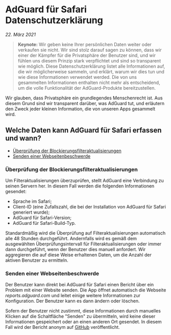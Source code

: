 # AdGuard für Safari Datenschutzerklärung
*22. März 2021*

> **Keynote:** Wir geben keine Ihrer persönlichen Daten weiter oder verkaufen sie nicht. Wir sind stolz darauf sagen zu können, dass wir einer der Kämpfer für die Privatsphäre der Benutzer sind, und wir fühlen uns diesem Prinzip stark verpflichtet und sind so transparent wie möglich.
Diese Datenschutzerklärung listet alle Informationen auf, die wir möglicherweise sammeln, und erklärt, warum wir dies tun und wie diese Informationen verwendet werded. Die von uns gesammelten Informationen enthalten nicht mehr als entscheidend, um die volle Funktionalität der AdGuard-Produkte bereitzustellen.

Wir glauben, dass Privatsphäre ein grundlegendes Menschenrecht ist. Aus diesem Grund sind wir transparent darüber, was AdGuard tut, und erläutern den Zweck jeder kleinen Information, die von unseren Apps gesammelt wird.

## Welche Daten kann AdGuard für Safari erfassen und wann?

* [Überprüfung der Blockierungsfilteraktualisierungen](#filters-updates-check)
* [Senden einer Webseitenbeschwerde](#web-page-complaint)

### <a id="filters-updates-check"></a> Überprüfung der Blockierungsfilteraktualisierungen

Um Filteraktualisierungen überzuprüfen, stellt AdGuard eine Verbindung zu seinen Servern her. In diesem Fall werden die folgenden Informationen gesendet:

* Sprache im Safari;
* Client-ID (eine Zufallszahl, die bei der Installation von AdGuard für Safari generiert wurde);
* AdGuard für Safari-Version;
* AdGuard für Safari-Build-Typ.

Standardmäßig wird die Überprüfung auf Filteraktualisierungen automatisch alle 48 Stunden durchgeführt. Andernfalls wird es gemäß dem ausgewählten Überprüfungsintervall für Filteraktualisierungen oder immer dann durchgeführt, wenn der Benutzer dies manuell anfordert. Wir aggregieren die auf diese Weise erhaltenen Daten, um die Anzahl der aktiven Benutzer zu ermitteln.

### <a id="web-page-complaint"></a> Senden einer Webseitenbeschwerde

Der Benutzer kann direkt bei AdGuard für Safari einen Bericht über ein Problem mit einer Website senden. Die App öffnet automatisch die Webseite *reports.adguard.com* und leitet einige weitere Informationen zur Konfiguration. Der Benutzer kann es dann ändern oder löschen.

Sofern der Benutzer nicht zustimmt, diese Informationen durch manuelles Klicken auf die Schaltfläche "Senden" zu übermitteln, wird keine dieser Informationen gespeichert oder an einen anderen Ort gesendet. In diesem Fall wird der Bericht anonym auf [GitHub](https://github.com/adguardteam/adguardfilters/issues) veröffentlicht.
